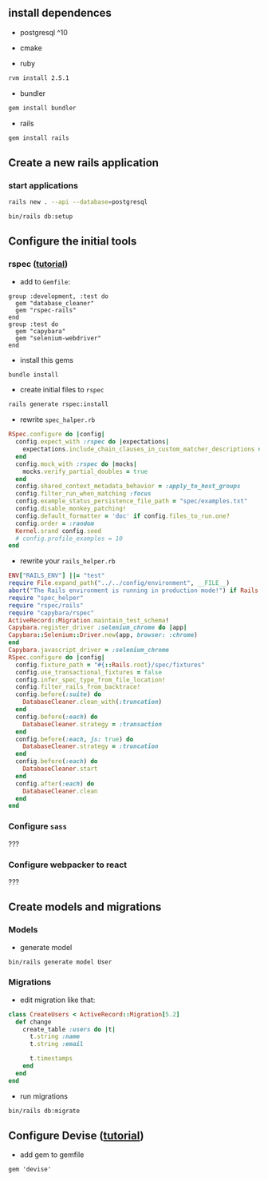 ## install dependences

- postgresql ^10

- cmake

- ruby

```sh
rvm install 2.5.1
```

- bundler


```sh
gem install bundler
```

- rails

```sh
gem install rails
```

## Create a new rails application

### start applications

```sh
rails new . --api --database=postgresql
```

```sh
bin/rails db:setup
```

## Configure the initial tools

### rspec ([tutorial](https://www.devmynd.com/blog/setting-up-rspec-and-capybara-in-rails-5-for-testing/))

- add to `Gemfile`:

```Gemfile
group :development, :test do
  gem "database_cleaner"
  gem "rspec-rails"
end
group :test do
  gem "capybara"
  gem "selenium-webdriver"
end
```
- install this gems

```sh
bundle install
```

- create initial files to `rspec`

```sh
rails generate rspec:install
```

- rewrite `spec_halper.rb`

```rb
RSpec.configure do |config|
  config.expect_with :rspec do |expectations|
    expectations.include_chain_clauses_in_custom_matcher_descriptions = true
  end
  config.mock_with :rspec do |mocks|
    mocks.verify_partial_doubles = true
  end
  config.shared_context_metadata_behavior = :apply_to_host_groups
  config.filter_run_when_matching :focus
  config.example_status_persistence_file_path = "spec/examples.txt"
  config.disable_monkey_patching!
  config.default_formatter = 'doc' if config.files_to_run.one?
  config.order = :random
  Kernel.srand config.seed
  # config.profile_examples = 10
end
```

- rewrite your `rails_helper.rb`

```rb
ENV["RAILS_ENV"] ||= "test"
require File.expand_path("../../config/environment", __FILE__)
abort("The Rails environment is running in production mode!") if Rails.env.production?
require "spec_helper"
require "rspec/rails"
require "capybara/rspec"
ActiveRecord::Migration.maintain_test_schema!
Capybara.register_driver :selenium_chrome do |app|
Capybara::Selenium::Driver.new(app, browser: :chrome)
end
Capybara.javascript_driver = :selenium_chrome
RSpec.configure do |config|
  config.fixture_path = "#{::Rails.root}/spec/fixtures"
  config.use_transactional_fixtures = false
  config.infer_spec_type_from_file_location!
  config.filter_rails_from_backtrace!
  config.before(:suite) do
    DatabaseCleaner.clean_with(:truncation)
  end
  config.before(:each) do
    DatabaseCleaner.strategy = :transaction
  end
  config.before(:each, js: true) do
    DatabaseCleaner.strategy = :truncation
  end
  config.before(:each) do
    DatabaseCleaner.start
  end
  config.after(:each) do
    DatabaseCleaner.clean
  end
end
```

### Configure `sass`

???

### Configure webpacker to react

???

## Create models and migrations

### Models

- generate model

```sh
bin/rails generate model User
```

### Migrations

- edit migration like that:

```rb
class CreateUsers < ActiveRecord::Migration[5.2]
  def change
    create_table :users do |t|
      t.string :name
      t.string :email

      t.timestamps
    end
  end
end
```

- run migrations

```sh
bin/rails db:migrate
```

## Configure Devise ([tutorial](https://guides.railsgirls.com/devise))

- add gem to gemfile

```Gemfile
gem 'devise'
```
